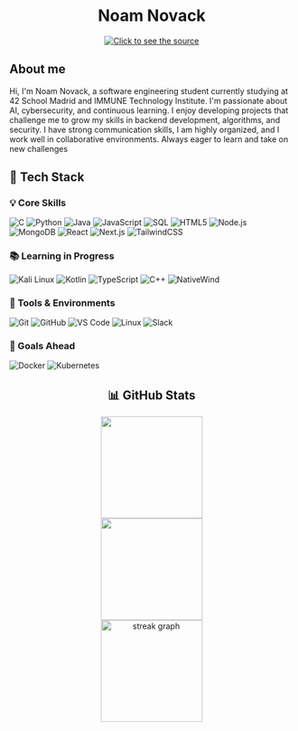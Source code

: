 <h1 align="center">Noam Novack</h1>
<div align="center">
 <a class="link" href="https://github.com/Nouvack/Nouvack/blob/main/header.svg">
  <img class="image" src="header.svg" alt="Click to see the source">
 </a>
</div>
<h2>About me</h2>

Hi, I'm Noam Novack, a software engineering student currently studying at 42 School Madrid and IMMUNE Technology Institute. I'm passionate about AI, cybersecurity, and continuous learning. I enjoy developing projects that challenge me to grow my skills in backend development, algorithms, and security. I have strong communication skills, I am highly organized, and I work well in collaborative environments. Always eager to learn and take on new challenges



## 🧰 Tech Stack

### 💡 Core Skills  
![C](https://img.shields.io/badge/C-2730ED?style=for-the-badge&logo=c&logoColor=white)
![Python](https://img.shields.io/badge/Python-3776AB?style=for-the-badge&logo=python&logoColor=white)
![Java](https://img.shields.io/badge/Java-ED8B00?style=for-the-badge&logo=java&logoColor=white)
![JavaScript](https://img.shields.io/badge/JavaScript-F7DF1E?style=for-the-badge&logo=javascript&logoColor=black)
![SQL](https://img.shields.io/badge/SQL-4169E1?style=for-the-badge&logo=postgresql&logoColor=white)
![HTML5](https://img.shields.io/badge/HTML5-E34F26?style=for-the-badge&logo=html5&logoColor=white)
![Node.js](https://img.shields.io/badge/Node.js-339933?style=for-the-badge&logo=node.js&logoColor=white)
![MongoDB](https://img.shields.io/badge/MongoDB-47A248?style=for-the-badge&logo=mongodb&logoColor=white)
![React](https://img.shields.io/badge/React-61DAFB?style=for-the-badge&logo=react&logoColor=black)
![Next.js](https://img.shields.io/badge/Next.js-000000?style=for-the-badge&logo=next.js&logoColor=white)
![TailwindCSS](https://img.shields.io/badge/TailwindCSS-38B2AC?style=for-the-badge&logo=tailwind-css&logoColor=white)

### 📚 Learning in Progress  
![Kali Linux](https://img.shields.io/badge/Kali_Linux-557C94?style=for-the-badge&logo=kalilinux&logoColor=white)
![Kotlin](https://img.shields.io/badge/Kotlin-7F52FF?style=for-the-badge&logo=kotlin&logoColor=white)
![TypeScript](https://img.shields.io/badge/TypeScript-007ACC?style=for-the-badge&logo=typescript&logoColor=white)
![C++](https://img.shields.io/badge/C++-00599C?style=for-the-badge&logo=c%2b%2b&logoColor=white)
![NativeWind](https://img.shields.io/badge/NativeWind-06B6D4?style=for-the-badge&logo=tailwind-css&logoColor=white)

### 🔧 Tools & Environments  
![Git](https://img.shields.io/badge/Git-F05033?style=for-the-badge&logo=git&logoColor=white)
![GitHub](https://img.shields.io/badge/GitHub-181717?style=for-the-badge&logo=github&logoColor=white)
![VS Code](https://img.shields.io/badge/VS%20Code-0078D7?style=for-the-badge&logo=visual-studio-code&logoColor=white)
![Linux](https://img.shields.io/badge/Linux-FCC624?style=for-the-badge&logo=linux&logoColor=black)
![Slack](https://img.shields.io/badge/Slack-4A154B?style=for-the-badge&logo=slack&logoColor=white)

### 🚀 Goals Ahead  
![Docker](https://img.shields.io/badge/Docker-2496ED?style=for-the-badge&logo=docker&logoColor=white)
![Kubernetes](https://img.shields.io/badge/Kubernetes-326CE5?style=for-the-badge&logo=kubernetes&logoColor=white)

<h2 align="center">📊 GitHub Stats</h2>

<p align="center">
  <a href="https://github.com/Nouvack">
    <img height="180em" src="https://github-readme-stats.vercel.app/api?username=Nouvack&show_icons=true&theme=tokyonight&include_all_commits=true&count_private=true" />
  </a>
  <br />
  <a href="https://github.com/Nouvack">
    <img height="180em" src="https://github-readme-stats.vercel.app/api/top-langs/?username=Nouvack&layout=compact&langs_count=8&theme=tokyonight" />
  </a>
  <br />
  <img height="180em" src="https://github-readme-streak-stats.herokuapp.com/?user=Nouvack&theme=tokyonight" alt="streak graph" />
</p>

